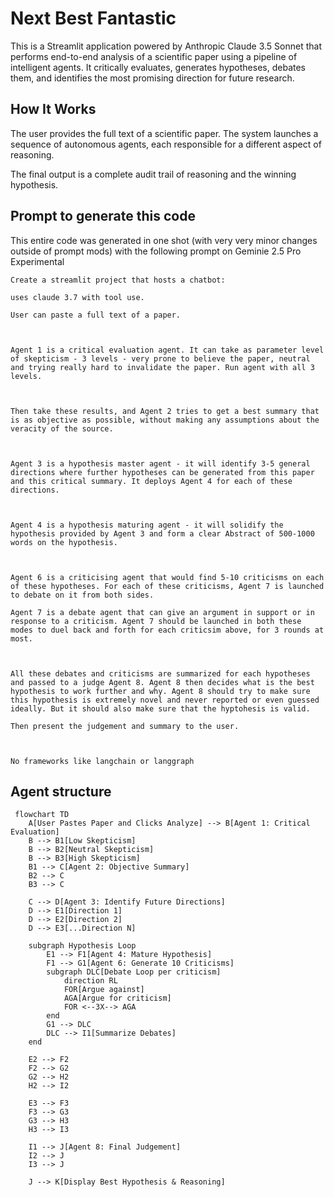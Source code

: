 # Next Best Fantastic

This is a Streamlit application powered by Anthropic Claude 3.5 Sonnet that performs end-to-end analysis of a scientific paper using a pipeline of intelligent agents. It critically evaluates, generates hypotheses, debates them, and identifies the most promising direction for future research.


## How It Works

The user provides the full text of a scientific paper. The system launches a sequence of autonomous agents, each responsible for a different aspect of reasoning.

The final output is a complete audit trail of reasoning and the winning hypothesis.

## Prompt to generate this code
This entire code was generated in one shot (with very very minor changes outside of prompt mods) with the following prompt on Geminie 2.5 Pro Experimental
```
Create a streamlit project that hosts a chatbot:

uses claude 3.7 with tool use.

User can paste a full text of a paper.



Agent 1 is a critical evaluation agent. It can take as parameter level of skepticism - 3 levels - very prone to believe the paper, neutral and trying really hard to invalidate the paper. Run agent with all 3 levels.



Then take these results, and Agent 2 tries to get a best summary that is as objective as possible, without making any assumptions about the veracity of the source.



Agent 3 is a hypothesis master agent - it will identify 3-5 general directions where further hypotheses can be generated from this paper and this critical summary. It deploys Agent 4 for each of these directions.



Agent 4 is a hypothesis maturing agent - it will solidify the hypothesis provided by Agent 3 and form a clear Abstract of 500-1000 words on the hypothesis.



Agent 6 is a criticising agent that would find 5-10 criticisms on each of these hypotheses. For each of these criticisms, Agent 7 is launched to debate on it from both sides.

Agent 7 is a debate agent that can give an argument in support or in response to a criticism. Agent 7 should be launched in both these modes to duel back and forth for each criticsim above, for 3 rounds at most.



All these debates and criticisms are summarized for each hypotheses and passed to a judge Agent 8. Agent 8 then decides what is the best hypothesis to work further and why. Agent 8 should try to make sure this hypothesis is extremely novel and never reported or even guessed ideally. But it should also make sure that the hyptohesis is valid.

Then present the judgement and summary to the user.



No frameworks like langchain or langgraph
```




## Agent structure

```mermaid
 flowchart TD
    A[User Pastes Paper and Clicks Analyze] --> B[Agent 1: Critical Evaluation]
    B --> B1[Low Skepticism]
    B --> B2[Neutral Skepticism]
    B --> B3[High Skepticism]
    B1 --> C[Agent 2: Objective Summary]
    B2 --> C
    B3 --> C

    C --> D[Agent 3: Identify Future Directions]
    D --> E1[Direction 1]
    D --> E2[Direction 2]
    D --> E3[...Direction N]

    subgraph Hypothesis Loop
        E1 --> F1[Agent 4: Mature Hypothesis]
        F1 --> G1[Agent 6: Generate 10 Criticisms]
        subgraph DLC[Debate Loop per criticism]
            direction RL
            FOR[Argue against]
            AGA[Argue for criticism]
            FOR <--3X--> AGA
        end 
        G1 --> DLC
        DLC --> I1[Summarize Debates]
    end

    E2 --> F2
    F2 --> G2
    G2 --> H2
    H2 --> I2

    E3 --> F3
    F3 --> G3
    G3 --> H3
    H3 --> I3

    I1 --> J[Agent 8: Final Judgement]
    I2 --> J
    I3 --> J

    J --> K[Display Best Hypothesis & Reasoning]
```
